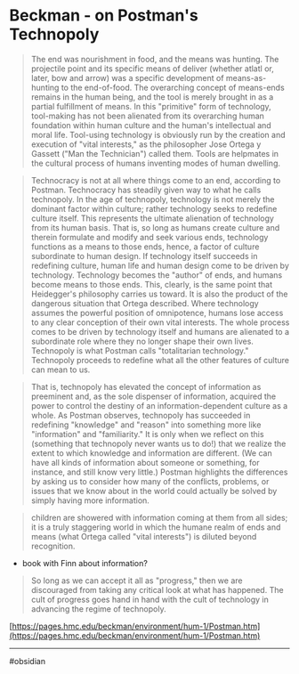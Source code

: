 #  Beckman - on Postman's Technopoly

> The end was nourishment in food, and the means was hunting. The projectile point and its specific means of deliver (whether atlatl or, later, bow and arrow) was a specific development of means-as-hunting to the end-of-food. The overarching concept of means-ends remains in the human being, and the tool is merely brought in as a partial fulfillment of means. In this "primitive" form of technology, tool-making has not been alienated from its overarching human foundation within human culture and the human's intellectual and moral life. Tool-using technology is obviously run by the creation and execution of "vital interests," as the philosopher Jose Ortega y Gassett ("Man the Technician") called them. Tools are helpmates in the cultural process of humans inventing modes of human dwelling.

> Technocracy is not at all where things come to an end, according to Postman. Technocracy has steadily given way to what he calls technopoly. In the age of technopoly, technology is not merely the dominant factor within culture; rather technology seeks to redefine culture itself. This represents the ultimate alienation of technology from its human basis. That is, so long as humans create culture and therein formulate and modify and seek various ends, technology functions as a means to those ends, hence, a factor of culture subordinate to human design. If technology itself succeeds in redefining culture, human life and human design come to be driven by technology. Technology becomes the "author" of ends, and humans become means to those ends. This, clearly, is the same point that Heidegger's philosophy carries us toward. It is also the product of the dangerous situation that Ortega described. Where technology assumes the powerful position of omnipotence, humans lose access to any clear conception of their own vital interests. The whole process comes to be driven by technology itself and humans are alienated to a subordinate role where they no longer shape their own lives. Technopoly is what Postman calls "totalitarian technology." Technopoly proceeds to redefine what all the other features of culture can mean to us.

> That is, technopoly has elevated the concept of information as preeminent and, as the sole dispenser of information, acquired the power to control the destiny of an information-dependent culture as a whole. As Postman observes, technopoly has succeeded in redefining "knowledge" and "reason" into something more like "information" and "familiarity." It is only when we reflect on this (something that technopoly never wants us to do!) that we realize the extent to which knowledge and information are different. (We can have all kinds of information about someone or something, for instance, and still know very little.) Postman highlights the differences by asking us to consider how many of the conflicts, problems, or issues that we know about in the world could actually be solved by simply having more information.

> children are showered with information coming at them from all sides; it is a truly staggering world in which the humane realm of ends and means (what Ortega called "vital interests") is diluted beyond recognition.

- book with Finn about information?


> So long as we can accept it all as "progress," then we are discouraged from taking any critical look at what has happened. The cult of progress goes hand in hand with the cult of technology in advancing the regime of technopoly.

[https://pages.hmc.edu/beckman/environment/hum-1/Postman.htm](https://pages.hmc.edu/beckman/environment/hum-1/Postman.htm)
 
---
 
#obsidian 